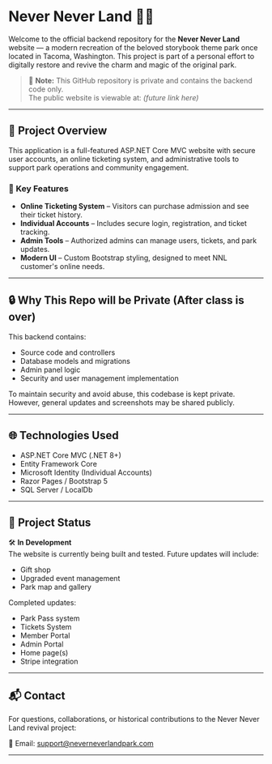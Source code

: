 # Never Never Land 🌲🏰

Welcome to the official backend repository for the **Never Never Land** website — a modern recreation of the beloved storybook theme park once located in Tacoma, Washington. This project is part of a personal effort to digitally restore and revive the charm and magic of the original park.

> 📢 **Note:** This GitHub repository is private and contains the backend code only.  
> The public website is viewable at: *(future link here)*

---

## 🌟 Project Overview

This application is a full-featured ASP.NET Core MVC website with secure user accounts, an online ticketing system, and administrative tools to support park operations and community engagement.

### 🧩 Key Features

- **Online Ticketing System** – Visitors can purchase admission and see their ticket history.
- **Individual Accounts** – Includes secure login, registration, and ticket tracking.
- **Admin Tools** – Authorized admins can manage users, tickets, and park updates.
- **Modern UI** – Custom Bootstrap styling, designed to meet NNL customer's online needs.

---

## 🔒 Why This Repo will be Private (After class is over)

This backend contains:

- Source code and controllers
- Database models and migrations
- Admin panel logic
- Security and user management implementation

To maintain security and avoid abuse, this codebase is kept private. However, general updates and screenshots may be shared publicly.

---

## 🌐 Technologies Used

- ASP.NET Core MVC (.NET 8+)
- Entity Framework Core
- Microsoft Identity (Individual Accounts)
- Razor Pages / Bootstrap 5
- SQL Server / LocalDb

---

## 📆 Project Status

🛠️ **In Development**  
The website is currently being built and tested. Future updates will include:

- Gift shop
- Upgraded event management
- Park map and gallery

Completed updates:

- Park Pass system
- Tickets System
- Member Portal
- Admin Portal
- Home page(s)
- Stripe integration

---

## 📬 Contact

For questions, collaborations, or historical contributions to the Never Never Land revival project:

📧 Email: [support@neverneverlandpark.com](mailto:support@neverneverlandpark.com)

---
